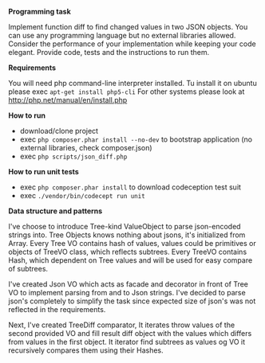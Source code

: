 **Programming task**

  Implement function diff to find changed values in two JSON objects. You can use any
  programming language but no external libraries allowed. Consider the performance of your
  implementation while keeping your code elegant. Provide code, tests and the instructions to run
  them.


**Requirements**

  You will need php command-line interpreter installed. Tu install it on ubuntu please exec `apt-get install php5-cli`
  For other systems please look at http://php.net/manual/en/install.php

**How to run**
  - download/clone project
  - exec `php composer.phar install --no-dev` to bootstrap application (no external libraries, check composer.json)
  - exec `php scripts/json_diff.php`

**How to run unit tests**
  - exec `php composer.phar install` to download codeception test suit
  - exec `./vendor/bin/codecept run unit`


**Data structure and patterns**

  I've choose to introduce Tree-kind ValueObject to parse json-encoded strings into. Tree Objects knows nothing about jsons, it's initialized from Array.
  Every Tree VO contains hash of values, values could be primitives or objects of TreeVO class, which reflects subtrees.
  Every TreeVO contains Hash, which dependent on Tree values and will be used for easy compare of subtrees.

  I've created Json VO which acts as facade and decorator in front of Tree VO to implement parsing from and to Json strings.
  I've decided to parse json's completely to simplify the task since expected size of json's was not reflected in the requirements.

  Next, I've created TreeDiff comparator, It iterates throw values of the second provided VO and fill result diff object with the values
  which differs from values in the first object. It iterator find subtrees as values og VO it recursively compares them using their Hashes.

